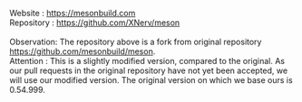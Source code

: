 Website    : https://mesonbuild.com<br>
Repository : https://github.com/XNerv/meson<br>
<br>
Observation: The repository above is a fork from original repository
             https://github.com/mesonbuild/meson.
<br>
Attention  : This is a slightly modified version, compared to the 
             original. As our pull requests in the original 
             repository have not yet been accepted, we will use our 
             modified version. The original version on which we base 
             ours is 0.54.999.<br>
